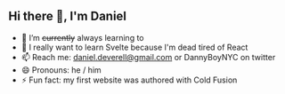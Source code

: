 ## Hi there 👋, I'm Daniel

- 🔭 I’m <span style="text-decoration: line-through">currently</span> always learning to 
- 🌱 I really want to learn Svelte because I'm dead tired of React
- 📫 Reach me: daniel.deverell@gmail.com or DannyBoyNYC on twitter
- 😄 Pronouns: he / him
- ⚡ Fun fact: my first website was authored with Cold Fusion
